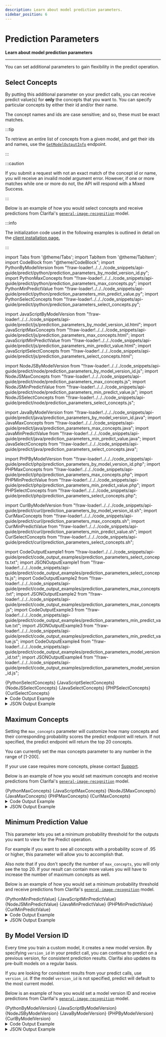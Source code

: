 ```yaml
---
description: Learn about model prediction parameters.
sidebar_position: 6
---
```


# Prediction Parameters

**Learn about model prediction parameters**
<hr />

You can set additional parameters to gain flexibility in the predict operation.

## Select Concepts

By putting this additional parameter on your predict calls, you can receive predict value\(s\) for **only** the concepts that you want to. You can specify particular concepts by either their id and/or their name. 

The concept names and ids are case sensitive; and so, these must be exact matches.

:::tip

To retrieve an entire list of concepts from a given model, and get their ids and names, use the [`GetModelOutputInfo`](https://docs.clarifai.com/api-guide/model/create-get-update-and-delete#get-model-output-info-by-id) endpoint.

:::

:::caution

If you submit a request with not an exact match of the concept id or name, you will receive an invalid model argument error. However, if one or more matches while one or more do not, the API will respond with a Mixed Success.

:::


Below is an example of how you would select concepts and receive predictions from Clarifai's [`general-image-recognition`](https://clarifai.com/clarifai/main/models/general-image-recognition) model. 

:::info

The initialization code used in the following examples is outlined in detail on the [client installation page.](https://docs.clarifai.com/api-guide/api-overview/api-clients/#client-installation-instructions)

:::


import Tabs from '@theme/Tabs';
import TabItem from '@theme/TabItem';
import CodeBlock from "@theme/CodeBlock";
import PythonByModelVersion from "!!raw-loader!../../../code_snippets/api-guide/predict/python/prediction_parameters_by_model_version_id.py";
import PythonMaxConcepts from "!!raw-loader!../../../code_snippets/api-guide/predict/python/prediction_parameters_max_concepts.py";
import PythonMinPredictValue from "!!raw-loader!../../../code_snippets/api-guide/predict/python/prediction_parameters_min_predict_value.py";
import PythonSelectConcepts from "!!raw-loader!../../../code_snippets/api-guide/predict/python/prediction_parameters_select_concepts.py";

import JavaScriptByModelVersion from "!!raw-loader!../../../code_snippets/api-guide/predict/js/prediction_parameters_by_model_version_id.html";
import JavaScriptMaxConcepts from "!!raw-loader!../../../code_snippets/api-guide/predict/js/prediction_parameters_max_concepts.html";
import JavaScriptMinPredictValue from "!!raw-loader!../../../code_snippets/api-guide/predict/js/prediction_parameters_min_predict_value.html";
import JavaScriptSelectConcepts from "!!raw-loader!../../../code_snippets/api-guide/predict/js/prediction_parameters_select_concepts.html";

import NodeJSByModelVersion from "!!raw-loader!../../../code_snippets/api-guide/predict/node/prediction_parameters_by_model_version_id.js";
import NodeJSMaxConcepts from "!!raw-loader!../../../code_snippets/api-guide/predict/node/prediction_parameters_max_concepts.js";
import NodeJSMinPredictValue from "!!raw-loader!../../../code_snippets/api-guide/predict/node/prediction_parameters_min_predict_value.js";
import NodeJSSelectConcepts from "!!raw-loader!../../../code_snippets/api-guide/predict/node/prediction_parameters_select_concepts.js";

import JavaByModelVersion from "!!raw-loader!../../../code_snippets/api-guide/predict/java/prediction_parameters_by_model_version_id.java";
import JavaMaxConcepts from "!!raw-loader!../../../code_snippets/api-guide/predict/java/prediction_parameters_max_concepts.java";
import JavaMinPredictValue from "!!raw-loader!../../../code_snippets/api-guide/predict/java/prediction_parameters_min_predict_value.java";
import JavaSelectConcepts from "!!raw-loader!../../../code_snippets/api-guide/predict/java/prediction_parameters_select_concepts.java";

import PHPByModelVersion from "!!raw-loader!../../../code_snippets/api-guide/predict/php/prediction_parameters_by_model_version_id.php";
import PHPMaxConcepts from "!!raw-loader!../../../code_snippets/api-guide/predict/php/prediction_parameters_max_concepts.php";
import PHPMinPredictValue from "!!raw-loader!../../../code_snippets/api-guide/predict/php/prediction_parameters_min_predict_value.php";
import PHPSelectConcepts from "!!raw-loader!../../../code_snippets/api-guide/predict/php/prediction_parameters_select_concepts.php";

import CurlByModelVersion from "!!raw-loader!../../../code_snippets/api-guide/predict/curl/prediction_parameters_by_model_version_id.sh";
import CurlMaxConcepts from "!!raw-loader!../../../code_snippets/api-guide/predict/curl/prediction_parameters_max_concepts.sh";
import CurlMinPredictValue from "!!raw-loader!../../../code_snippets/api-guide/predict/curl/prediction_parameters_min_predict_value.sh";
import CurlSelectConcepts from "!!raw-loader!../../../code_snippets/api-guide/predict/curl/prediction_parameters_select_concepts.sh";

import CodeOutputExample1 from "!!raw-loader!../../../code_snippets/api-guide/predict/code_output_examples/prediction_parameters_select_concepts.txt";
import JSONOutputExample1 from "!!raw-loader!../../../code_snippets/api-guide/predict/code_output_examples/prediction_parameters_select_concepts.js";
import CodeOutputExample2 from "!!raw-loader!../../../code_snippets/api-guide/predict/code_output_examples/prediction_parameters_max_concepts.txt";
import JSONOutputExample2 from "!!raw-loader!../../../code_snippets/api-guide/predict/code_output_examples/prediction_parameters_max_concepts.js";
import CodeOutputExample3 from "!!raw-loader!../../../code_snippets/api-guide/predict/code_output_examples/prediction_parameters_min_predict_value.txt";
import JSONOutputExample3 from "!!raw-loader!../../../code_snippets/api-guide/predict/code_output_examples/prediction_parameters_min_predict_value.js";
import CodeOutputExample4 from "!!raw-loader!../../../code_snippets/api-guide/predict/code_output_examples/prediction_parameters_model_version_id.txt";
import JSONOutputExample4 from "!!raw-loader!../../../code_snippets/api-guide/predict/code_output_examples/prediction_parameters_model_version_id.js";


<Tabs>

<TabItem value="python" label="Python">
    <CodeBlock className="language-python">{PythonSelectConcepts}</CodeBlock>
</TabItem>

<TabItem value="js_rest" label="JavaScript (REST)">
    <CodeBlock className="language-javascript">{JavaScriptSelectConcepts}</CodeBlock>
</TabItem>

<TabItem value="nodejs" label="NodeJS">
    <CodeBlock className="language-javascript">{NodeJSSelectConcepts}</CodeBlock>
</TabItem>

<TabItem value="java" label="Java">
    <CodeBlock className="language-java">{JavaSelectConcepts}</CodeBlock>
</TabItem>

<TabItem value="php" label="PHP">
    <CodeBlock className="language-php">{PHPSelectConcepts}</CodeBlock>
</TabItem>

<TabItem value="curl" label="cURL">
    <CodeBlock className="language-bash">{CurlSelectConcepts}</CodeBlock>
</TabItem>

</Tabs>

<details>
  <summary>Code Output Example</summary>
    <CodeBlock className="language-text">{CodeOutputExample1}</CodeBlock>
</details>

<details>
  <summary>JSON Output Example</summary>
    <CodeBlock className="language-javascript">{JSONOutputExample1}</CodeBlock>
</details>


## Maximum Concepts

Setting the `max_concepts` parameter will customize how many concepts and their corresponding probability scores the predict endpoint will return. If not specified, the predict endpoint will return the top 20 concepts. 

You can currently set the max concepts parameter to any number in the range of \[1-200\]. 

If your use case requires more concepts, please contact [Support](mailto:support@clarifai.com).

Below is an example of how you would set maximum concepts and receive predictions from Clarifai's [`general-image-recognition`](https://clarifai.com/clarifai/main/models/general-image-recognition) model. 

<Tabs>

<TabItem value="python" label="Python">
    <CodeBlock className="language-python">{PythonMaxConcepts}</CodeBlock>
</TabItem>

<TabItem value="js_rest" label="JavaScript (REST)">
    <CodeBlock className="language-javascript">{JavaScriptMaxConcepts}</CodeBlock>
</TabItem>

<TabItem value="nodejs" label="NodeJS">
    <CodeBlock className="language-javascript">{NodeJSMaxConcepts}</CodeBlock>
</TabItem>

<TabItem value="java" label="Java">
    <CodeBlock className="language-java">{JavaMaxConcepts}</CodeBlock>
</TabItem>

<TabItem value="php" label="PHP">
    <CodeBlock className="language-php">{PHPMaxConcepts}</CodeBlock>
</TabItem>

<TabItem value="curl" label="cURL">
    <CodeBlock className="language-bash">{CurlMaxConcepts}</CodeBlock>
</TabItem>

</Tabs>

<details>
  <summary>Code Output Example</summary>
    <CodeBlock className="language-text">{CodeOutputExample2}</CodeBlock>
</details>

<details>
  <summary>JSON Output Example</summary>
    <CodeBlock className="language-javascript">{JSONOutputExample2}</CodeBlock>
</details>

## Minimum Prediction Value

This parameter lets you set a minimum probability threshold for the outputs you want to view for the Predict operation. 

For example if you want to see all concepts with a probability score of .95 or higher, this parameter will allow you to accomplish that. 

Also note that if you don't specify the number of `max_concepts`, you will only see the top 20. If your result can contain more values you will have to increase the number of maximum concepts as well.

Below is an example of how you would set a minimum probability threshold and receive predictions from Clarifai's [`general-image-recognition`](https://clarifai.com/clarifai/main/models/general-image-recognition) model. 


<Tabs>

<TabItem value="python" label="Python">
    <CodeBlock className="language-python">{PythonMinPredictValue}</CodeBlock>
</TabItem>

<TabItem value="js_rest" label="JavaScript (REST)">
    <CodeBlock className="language-javascript">{JavaScriptMinPredictValue}</CodeBlock>
</TabItem>

<TabItem value="nodejs" label="NodeJS">
    <CodeBlock className="language-javascript">{NodeJSMinPredictValue}</CodeBlock>
</TabItem>

<TabItem value="java" label="Java">
    <CodeBlock className="language-java">{JavaMinPredictValue}</CodeBlock>
</TabItem>

<TabItem value="php" label="PHP">
    <CodeBlock className="language-php">{PHPMinPredictValue}</CodeBlock>
</TabItem>

<TabItem value="curl" label="cURL">
    <CodeBlock className="language-bash">{CurlMinPredictValue}</CodeBlock>
</TabItem>

</Tabs>

<details>
  <summary>Code Output Example</summary>
    <CodeBlock className="language-text">{CodeOutputExample3}</CodeBlock>
</details>

<details>
  <summary>JSON Output Example</summary>
    <CodeBlock className="language-javascript">{JSONOutputExample3}</CodeBlock>
</details>

## By Model Version ID

Every time you train a custom model, it creates a new model version. By specifying `version_id` in your predict call, you can continue to predict on a previous version, for consistent prediction results. Clarifai also updates its pre-built models on a regular basis.

If you are looking for consistent results from your predict calls, use `version_id`. If the model `version_id` is not specified, predict will default to the most current model.

Below is an example of how you would set a model version ID and receive predictions from Clarifai's [`general-image-recognition`](https://clarifai.com/clarifai/main/models/general-image-recognition) model. 


<Tabs>

<TabItem value="python" label="Python">
    <CodeBlock className="language-python">{PythonByModelVersion}</CodeBlock>
</TabItem>

<TabItem value="js_rest" label="JavaScript (REST)">
    <CodeBlock className="language-javascript">{JavaScriptByModelVersion}</CodeBlock>
</TabItem>

<TabItem value="nodejs" label="NodeJS">
    <CodeBlock className="language-javascript">{NodeJSByModelVersion}</CodeBlock>
</TabItem>

<TabItem value="java" label="Java">
    <CodeBlock className="language-java">{JavaByModelVersion}</CodeBlock>
</TabItem>

<TabItem value="php" label="PHP">
    <CodeBlock className="language-php">{PHPByModelVersion}</CodeBlock>
</TabItem>

<TabItem value="curl" label="cURL">
    <CodeBlock className="language-bash">{CurlByModelVersion}</CodeBlock>
</TabItem>

</Tabs>

<details>
  <summary>Code Output Example</summary>
    <CodeBlock className="language-text">{CodeOutputExample4}</CodeBlock>
</details>

<details>
  <summary>JSON Output Example</summary>
    <CodeBlock className="language-javascript">{JSONOutputExample4}</CodeBlock>
</details>
